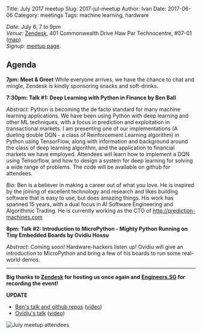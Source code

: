Title: July 2017 meetup
Slug: 2017-jul-meetup
Author: Ivan
Date: 2017-06-06
Category: meetings
Tags: machine learning, hardware


*Date:* July 6, 7 to 9pm<br/>
*Venue:* [Zendesk](https://www.zendesk.com/), 401 Commonwealth Drive Haw Par Technocentre, #07-01
([map](https://goo.gl/maps/NNHUz))<br/>
*Signup:* [meetup page](https://www.meetup.com/Singapore-Python-User-Group/events/239748794/).

## Agenda

**7pm: Meet & Greet**
While everyone arrives, we have the chance to chat and mingle, Zendesk is kindly
sponsoring snacks and soft-drinks. 

**7:30pm: Talk #1: Deep Learning with Python in Finance by Ben Ball**

*Abstract:* Python is becoming the de facto standard for many machine learning
applications. We have been using Python with deep learning and other ML
techniques, with a focus in prediction and exploitation in transactional
markets. I am presenting one of our implementations (A dueling double DQN - a
class of Reinforcement Learning algorithm) in Python using TensorFlow, along
with information and background around the class of deep learning algorithm, and
the application to financial markets we have employed. Attendees will learn how
to implement a DQN using Tensorflow, and how to design a system for deep
learning for solving a wide range of problems. The code will be available on
github for attendees.

*Bio*: Ben is a believer in making a career out of what you love. He is inspired
by the joining of excellent technology and research and likes building software
that is easy to use, but does amazing things. His work has spanned 15 years,
with a dual focus in AI Software Engineering and Algorithmic Trading. He is
currently working as the CTO of <http://prediction-machines.com>

**8pm: Talk #2: Introduction to MicroPython - Mighty Python Running on Tiny
Embedded Boards by Ovidiu Hossu**

*Abstract*: Coming soon! Hardware-hackers listen up! Ovidiu will give an
introduction to MicroPython and bring a few of his boards to run some real-world
demos. 

--------

**Big thanks to [Zendesk](https://www.zendesk.com/) for hosting us once again 
and [Engineers.SG](https://engineers.sg) for recording the event!**


**UPDATE**

  - [Ben's talk and github repos](http://prediction-machines.com/2017/07/07/deeprl-with-python-tensorflow/)
    ([video](https://engineers.sg/v/1875))
  - [Ovidiu's talk](https://www.slideshare.net/OvidiuHOSSU1/micropython-introduction-pusg-july-2017)
    ([video](https://engineers.sg/v/1874))

![July meetup attendees]({filename}img/2017-jul-meetup.jpg)

